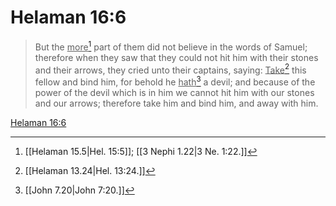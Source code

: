 # Helaman 16:6

> But the <u>more</u>[^a] part of them did not believe in the words of Samuel; therefore when they saw that they could not hit him with their stones and their arrows, they cried unto their captains, saying: <u>Take</u>[^b] this fellow and bind him, for behold he <u>hath</u>[^c] a devil; and because of the power of the devil which is in him we cannot hit him with our stones and our arrows; therefore take him and bind him, and away with him.

[Helaman 16:6](https://www.churchofjesuschrist.org/study/scriptures/bofm/hel/16?lang=eng&id=p6#p6)


[^a]: [[Helaman 15.5|Hel. 15:5]]; [[3 Nephi 1.22|3 Ne. 1:22.]]
[^b]: [[Helaman 13.24|Hel. 13:24.]]
[^c]: [[John 7.20|John 7:20.]]
